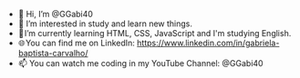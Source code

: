 - 👋 Hi, I’m @GGabi40
- 👀 I’m interested in study and learn new things.
- 🚀 I’m currently learning HTML, CSS, JavaScript and I'm studying English.
- 🌐 You can find me on LinkedIn: https://www.linkedin.com/in/gabriela-baptista-carvalho/
- 📫 You can watch me coding in my YouTube Channel: @GGabi40

<!---
GGabi40/GGabi40 is a ✨ special ✨ repository because its `README.md` (this file) appears on your GitHub profile.
You can click the Preview link to take a look at your changes.
--->

